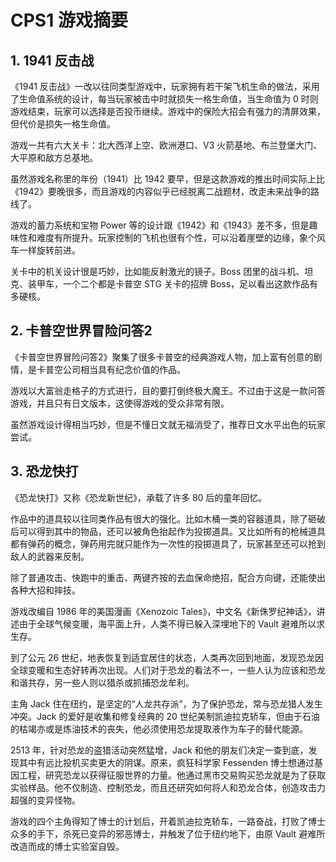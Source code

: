 # CPS1 游戏摘要


## 1. 1941 反击战

《1941 反击战》一改以往同类型游戏中，玩家拥有若干架飞机生命的做法，采用了生命值系统的设计，每当玩家被击中时就损失一格生命值，当生命值为 0 时则游戏结束，玩家可以选择是否投币继续。游戏中的保险大招会有强力的清屏效果，但代价是损失一格生命值。

游戏一共有六大关卡：北大西洋上空、欧洲港口、V3 火箭基地、布兰登堡大门、大平原和敌方总基地。

虽然游戏名称里的年份（1941）比 1942 要早，但是这款游戏的推出时间实际上比《1942》要晚很多，而且游戏的内容似乎已经脱离二战题材，改走未来战争的路线了。

游戏的蓄力系统和宝物 Power 等的设计跟《1942》和《1943》差不多，但是趣味性和难度有所提升。玩家控制的飞机也很有个性，可以沿着崖壁的边缘，象个风车一样旋转前进。

关卡中的机关设计很是巧妙，比如能反射激光的镜子。Boss 团里的战斗机、坦克、装甲车，一个二个都是卡普空 STG 关卡的招牌 Boss，足以看出这款作品有多硬核。


## 2. 卡普空世界冒险问答2

《卡普空世界冒险问答2》聚集了很多卡普空的经典游戏人物，加上富有创意的剧情，是卡普空公司相当具有纪念价值的作品。

游戏以大富翁走格子的方式进行，目的要打倒终极大魔王。不过由于这是一款问答游戏，并且只有日文版本，这使得游戏的受众非常有限。

虽然游戏设计得相当巧妙，但是不懂日文就无福消受了，推荐日文水平出色的玩家尝试。


## 3. 恐龙快打

《恐龙快打》又称《恐龙新世纪》，承载了许多 80 后的童年回忆。

作品中的道具较以往同类作品有很大的强化。比如木桶一类的容器道具，除了砸破后可以得到其中的物品，还可以被角色抬起作为投掷道具。又比如所有的枪械道具都有弹药的概念，弹药用完就只能作为一次性的投掷道具了，玩家甚至还可以抢到敌人的武器来反制。

除了普通攻击、快跑中的重击、两键齐按的去血保命绝招，配合方向键，还能使出各种大招和摔技。

游戏改编自 1986 年的美国漫画《Xenozoic Tales》，中文名《新侏罗纪神话》，讲述由于全球气候变暖，海平面上升，人类不得已躲入深埋地下的 Vault 避难所以求生存。

到了公元 26 世纪，地表恢复到适宜居住的状态，人类再次回到地面，发现恐龙因全球变暖和生态好转再次出现。人们对于恐龙的看法不一，一些人认为应该和恐龙和谐共存，另一些人则以猎杀或抓捕恐龙牟利。

主角 Jack 住在纽约，是坚定的“人龙共存派”，为了保护恐龙，常与恐龙猎人发生冲突。Jack 的爱好是收集和修复经典的 20 世纪美制凯迪拉克轿车，但由于石油的枯竭亦或是炼油技术的丧失，他必须使用恐龙提取液作为车子的替代能源。

2513 年，针对恐龙的盗猎活动突然猛增，Jack 和他的朋友们决定一查到底，发现其中有远比投机买卖更大的阴谋。原来，疯狂科学家 Fessenden 博士想通过基因工程，研究恐龙以获得征服世界的力量。他通过黑市交易购买恐龙就是为了获取实验样品。他不仅制造、控制恐龙，而且还研究如何将人和恐龙合体，创造攻击力超强的变异怪物。

游戏的四个主角得知了博士的计划后，开着凯迪拉克轿车，一路奋战，打败了博士众多的手下，杀死已变异的邪恶博士，并触发了位于纽约地下，由原 Vault 避难所改造而成的博士实验室自毁。
		